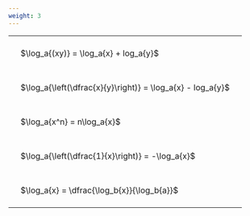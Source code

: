 ```yaml
---
weight: 3
---
```


<style type="text/css">
#T_f0aed th.col_heading {
  text-align: left;
  font-size: 1em;
}
#T_f0aed td {
  text-align: left;
  font-size: 1em;
  padding: 1.5em;
}
</style>
<table id="T_f0aed">
  <thead>
  </thead>
  <tbody>
    <tr>
      <td id="T_f0aed_row0_col0" class="data row0 col0" >$\log_a{(xy)} = \log_a{x} + log_a{y}$</td>
    </tr>
    <tr>
      <td id="T_f0aed_row1_col0" class="data row1 col0" >$\log_a{\left(\dfrac{x}{y}\right)} = \log_a{x} - log_a{y}$</td>
    </tr>
    <tr>
      <td id="T_f0aed_row2_col0" class="data row2 col0" >$\log_a{x^n} = n\log_a{x}$</td>
    </tr>
    <tr>
      <td id="T_f0aed_row3_col0" class="data row3 col0" >$\log_a{\left(\dfrac{1}{x}\right)} = -\log_a{x}$</td>
    </tr>
    <tr>
      <td id="T_f0aed_row4_col0" class="data row4 col0" >$\log_a{x} = \dfrac{\log_b{x}}{\log_b{a}}$</td>
    </tr>
  </tbody>
</table>
